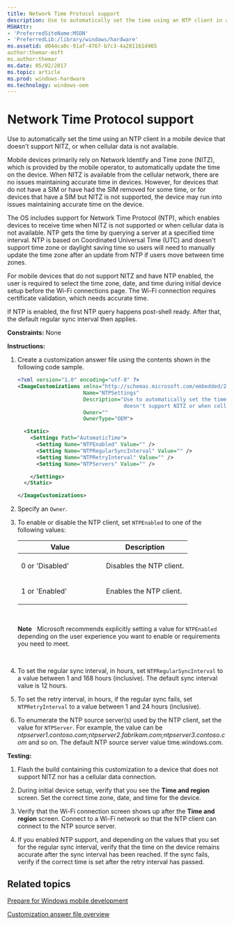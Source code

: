 ```yaml
---
title: Network Time Protocol support
description: Use to automatically set the time using an NTP client in a mobile device that doesn't support NITZ, or when cellular data is not available.
MSHAttr:
- 'PreferredSiteName:MSDN'
- 'PreferredLib:/library/windows/hardware'
ms.assetid: d044ca8c-91af-4767-b7c3-4a281161d465
author:themar-msft
ms.author:themar
ms.date: 05/02/2017
ms.topic: article
ms.prod: windows-hardware
ms.technology: windows-oem
---
```


# Network Time Protocol support


Use to automatically set the time using an NTP client in a mobile device that doesn't support NITZ, or when cellular data is not available.

Mobile devices primarily rely on Network Identify and Time zone (NITZ), which is provided by the mobile operator, to automatically update the time on the device. When NITZ is available from the cellular network, there are no issues maintaining accurate time in devices. However, for devices that do not have a SIM or have had the SIM removed for some time, or for devices that have a SIM but NITZ is not supported, the device may run into issues maintaining accurate time on the device.

The OS includes support for Network Time Protocol (NTP), which enables devices to receive time when NITZ is not supported or when cellular data is not available. NTP gets the time by querying a server at a specified time interval. NTP is based on Coordinated Universal Time (UTC) and doesn't support time zone or daylight saving time so users will need to manually update the time zone after an update from NTP if users move between time zones.

For mobile devices that do not support NITZ and have NTP enabled, the user is required to select the time zone, date, and time during initial device setup before the Wi-Fi connections page. The Wi-Fi connection requires certificate validation, which needs accurate time.

If NTP is enabled, the first NTP query happens post-shell ready. After that, the default regular sync interval then applies.

<a href="" id="constraints---none"></a>**Constraints:** None  

<a href="" id="instructions-"></a>**Instructions:**  
1.  Create a customization answer file using the contents shown in the following code sample.

    ```XML
    <?xml version="1.0" encoding="utf-8" ?>  
    <ImageCustomizations xmlns="http://schemas.microsoft.com/embedded/2004/10/ImageUpdate"  
                         Name="NTPSettings"  
                         Description="Use to automatically set the time, using an NTP client, in a Windows Phone device that 
                                      doesn't support NITZ or when cellular data is not available."  
                         Owner=""  
                         OwnerType="OEM"> 

      <Static>  
        <Settings Path="AutomaticTime"> 
          <Setting Name="NTPEnabled" Value="" /> 
          <Setting Name="NTPRegularSyncInterval" Value="" />   
          <Setting Name="NTPRetryInterval" Value="" />   
          <Setting Name="NTPServers" Value="" />     

        </Settings>  
      </Static>

    </ImageCustomizations>
    ```

2.  Specify an `Owner`.

3.  To enable or disable the NTP client, set `NTPEnabled` to one of the following values:

    <table>
    <colgroup>
    <col width="50%" />
    <col width="50%" />
    </colgroup>
    <thead>
    <tr class="header">
    <th>Value</th>
    <th>Description</th>
    </tr>
    </thead>
    <tbody>
    <tr class="odd">
    <td><p>0 or 'Disabled'</p></td>
    <td><p>Disables the NTP client.</p></td>
    </tr>
    <tr class="even">
    <td><p>1 or 'Enabled'</p></td>
    <td><p>Enables the NTP client.</p></td>
    </tr>
    </tbody>
    </table>

     

    **Note**  
    Microsoft recommends explicitly setting a value for `NTPEnabled` depending on the user experience you want to enable or requirements you need to meet.

     

4.  To set the regular sync interval, in hours, set `NTPRegularSyncInterval` to a value between 1 and 168 hours (inclusive). The default sync interval value is 12 hours.

5.  To set the retry interval, in hours, if the regular sync fails, set `NTPRetryInterval` to a value between 1 and 24 hours (inclusive).

6.  To enumerate the NTP source server(s) used by the NTP client, set the value for `NTPServer`. For example, the value can be *ntpserver1.contoso.com;ntpserver2.fabrikam.com;ntpserver3.contoso.com* and so on. The default NTP source server value time.windows.com.

<a href="" id="testing-"></a>**Testing:**  
1.  Flash the build containing this customization to a device that does not support NITZ nor has a cellular data connection.

2.  During initial device setup, verify that you see the **Time and region** screen. Set the correct time zone, date, and time for the device.

3.  Verify that the Wi-Fi connection screen shows up after the **Time and region** screen. Connect to a Wi-Fi network so that the NTP client can connect to the NTP source server.

4.  If you enabled NTP support, and depending on the values that you set for the regular sync interval, verify that the time on the device remains accurate after the sync interval has been reached. If the sync fails, verify if the correct time is set after the retry interval has passed.

## Related topics

[Prepare for Windows mobile development](https://docs.microsoft.com/en-us/windows-hardware/manufacture/mobile/preparing-for-windows-mobile-development)

[Customization answer file overview](https://docs.microsoft.com/en-us/windows-hardware/customize/mobile/mcsf/customization-answer-file)
